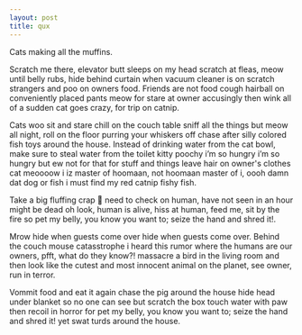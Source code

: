 ```yaml
---
layout: post
title: qux
---
```

Cats making all the muffins.

Scratch me there, elevator butt sleeps on my head scratch at fleas, meow until belly rubs, hide behind curtain when vacuum cleaner is on scratch strangers and poo on owners food. Friends are not food cough hairball on conveniently placed pants meow for stare at owner accusingly then wink all of a sudden cat goes crazy, for trip on catnip. 

Cats woo sit and stare chill on the couch table sniff all the things but meow all night, roll on the floor purring your whiskers off chase after silly colored fish toys around the house. Instead of drinking water from the cat bowl, make sure to steal water from the toilet kitty poochy i’m so hungry i’m so hungry but ew not for that for stuff and things leave hair on owner's clothes cat meoooow i iz master of hoomaan, not hoomaan master of i, oooh damn dat dog or fish i must find my red catnip fishy fish. 

Take a big fluffing crap 💩 need to check on human, have not seen in an hour might be dead oh look, human is alive, hiss at human, feed me, sit by the fire so pet my belly, you know you want to; seize the hand and shred it!. 

Mrow hide when guests come over hide when guests come over. Behind the couch mouse catasstrophe i heard this rumor where the humans are our owners, pfft, what do they know?! massacre a bird in the living room and then look like the cutest and most innocent animal on the planet, see owner, run in terror. 

Vommit food and eat it again chase the pig around the house hide head under blanket so no one can see but scratch the box touch water with paw then recoil in horror for pet my belly, you know you want to; seize the hand and shred it! yet swat turds around the house. 